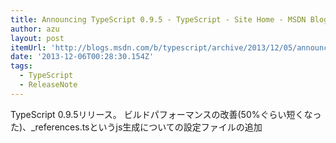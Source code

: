 ```yaml
---
title: Announcing TypeScript 0.9.5 - TypeScript - Site Home - MSDN Blogs
author: azu
layout: post
itemUrl: 'http://blogs.msdn.com/b/typescript/archive/2013/12/05/announcing-typescript-0-9-5.aspx'
date: '2013-12-06T00:28:30.154Z'
tags:
  - TypeScript
  - ReleaseNote
---
```

TypeScript 0.9.5リリース。
ビルドパフォーマンスの改善(50%ぐらい短くなった)、_references.tsというjs生成についての設定ファイルの追加

